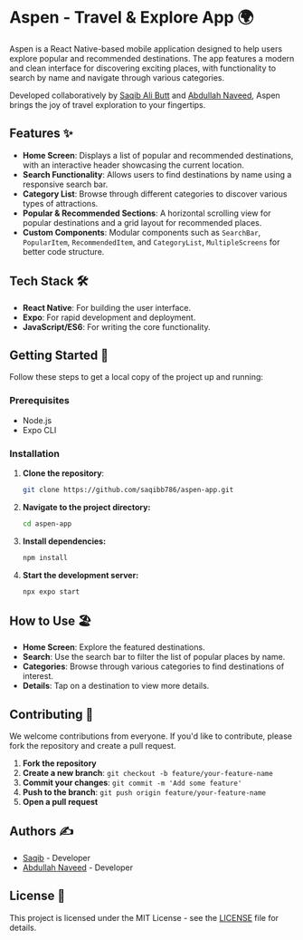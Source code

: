 # Aspen - Travel & Explore App 🌍

Aspen is a React Native-based mobile application designed to help users explore popular and recommended destinations. The app features a modern and clean interface for discovering exciting places, with functionality to search by name and navigate through various categories.

Developed collaboratively by [Saqib Ali Butt](https://github.com/Saqibb786) and [Abdullah Naveed](https://github.com/AbdullahNaveeed), Aspen brings the joy of travel exploration to your fingertips.

## Features ✨

- **Home Screen**: Displays a list of popular and recommended destinations, with an interactive header showcasing the current location.
- **Search Functionality**: Allows users to find destinations by name using a responsive search bar.
- **Category List**: Browse through different categories to discover various types of attractions.
- **Popular & Recommended Sections**: A horizontal scrolling view for popular destinations and a grid layout for recommended places.
- **Custom Components**: Modular components such as `SearchBar`, `PopularItem`, `RecommendedItem`, and `CategoryList`, `MultipleScreens` for better code structure.

## Tech Stack 🛠️

- **React Native**: For building the user interface.
- **Expo**: For rapid development and deployment.
- **JavaScript/ES6**: For writing the core functionality.

## Getting Started 🚀

Follow these steps to get a local copy of the project up and running:

### Prerequisites

- Node.js
- Expo CLI

### Installation

1. **Clone the repository**:
   ```bash
   git clone https://github.com/saqibb786/aspen-app.git
   ```
2. **Navigate to the project directory:**
   ```bash
   cd aspen-app
   ```
3. **Install dependencies:**
   ```bash
   npm install
   ```
4. **Start the development server:**
   ```bash
   npx expo start
   ```

## How to Use 🏖️

- **Home Screen**: Explore the featured destinations.
- **Search**: Use the search bar to filter the list of popular places by name.
- **Categories**: Browse through various categories to find destinations of interest.
- **Details**: Tap on a destination to view more details.

## Contributing 🤝

We welcome contributions from everyone. If you'd like to contribute, please fork the repository and create a pull request.

1. **Fork the repository**
2. **Create a new branch**: `git checkout -b feature/your-feature-name`
3. **Commit your changes**: `git commit -m 'Add some feature'`
4. **Push to the branch**: `git push origin feature/your-feature-name`
5. **Open a pull request**

## Authors ✍️

- [Saqib](https://github.com/Saqibb786) - Developer
- [Abdullah Naveed](https://github.com/AbdullahNaveeed) - Developer

## License 📄

This project is licensed under the MIT License - see the [LICENSE](LICENSE) file for details.
